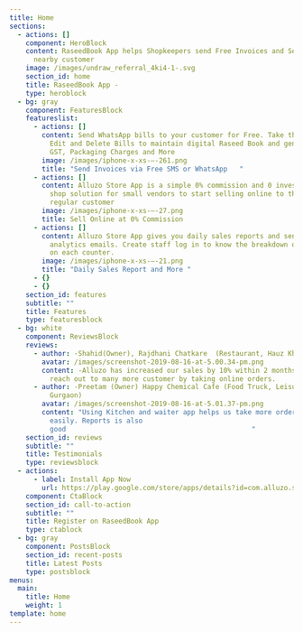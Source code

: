 ```yaml
---
title: Home
sections:
  - actions: []
    component: HeroBlock
    content: RaseedBook App helps Shopkeepers send Free Invoices and Sell Online to
      nearby customer
    image: /images/undraw_referral_4ki4-1-.svg
    section_id: home
    title: RaseedBook App -
    type: heroblock
  - bg: gray
    component: FeaturesBlock
    featureslist:
      - actions: []
        content: Send WhatsApp bills to your customer for Free. Take the counter order.
          Edit and Delete Bills to maintain digital Raseed Book and generate
          GST, Packaging Charges and More
        image: /images/iphone-x-xs-–-261.png
        title: "Send Invoices via Free SMS or WhatsApp   "
      - actions: []
        content: Alluzo Store App is a simple 0% commission and 0 investment digital
          shop solution for small vendors to start selling online to their
          regular customer
        image: /images/iphone-x-xs-–-27.png
        title: Sell Online at 0% Commission
      - actions: []
        content: Alluzo Store App gives you daily sales reports and sends weekly
          analytics emails. Create staff log in to know the breakdown of sales
          on each counter.
        image: /images/iphone-x-xs-–-21.png
        title: "Daily Sales Report and More "
      - {}
      - {}
    section_id: features
    subtitle: ""
    title: Features
    type: featuresblock
  - bg: white
    component: ReviewsBlock
    reviews:
      - author: -Shahid(Owner), Rajdhani Chatkare  (Restaurant, Hauz Khas, New Delhi)
        avatar: /images/screenshot-2019-08-16-at-5.00.34-pm.png
        content: -Alluzo has increased our sales by 10% within 2 months, we are able to
          reach out to many more customer by taking online orders.
      - author: -Preetam (Owner) Happy Chemical Cafe (Food Truck, Leisure Valley,
          Gurgaon)
        avatar: /images/screenshot-2019-08-16-at-5.01.37-pm.png
        content: "Using Kitchen and waiter app helps us take more order and delivery it
          easily. Reports is also
          good                                              "
    section_id: reviews
    subtitle: ""
    title: Testimonials
    type: reviewsblock
  - actions:
      - label: Install App Now
        url: https://play.google.com/store/apps/details?id=com.alluzo.store
    component: CtaBlock
    section_id: call-to-action
    subtitle: ""
    title: Register on RaseedBook App
    type: ctablock
  - bg: gray
    component: PostsBlock
    section_id: recent-posts
    title: Latest Posts
    type: postsblock
menus:
  main:
    title: Home
    weight: 1
template: home
---
```

